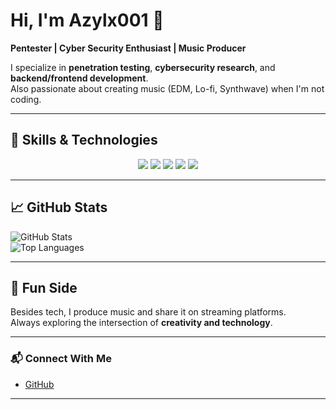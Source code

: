 # Hi, I'm Azylx001 👋

**Pentester | Cyber Security Enthusiast | Music Producer**

I specialize in **penetration testing**, **cybersecurity research**, and **backend/frontend development**.  
Also passionate about creating music (EDM, Lo-fi, Synthwave) when I'm not coding.

---

## 🔧 Skills & Technologies
<p align="center">
  <img src="https://img.shields.io/badge/Code-Python-blue?logo=python&logoColor=white" />
  <img src="https://img.shields.io/badge/Code-Golang-blue?logo=go&logoColor=white" />
  <img src="https://img.shields.io/badge/Frontend-ReactJs-blueviolet?logo=react&logoColor=white" />
  <img src="https://img.shields.io/badge/Code-C++-informational?logo=cplusplus&logoColor=white" />
  <img src="https://img.shields.io/badge/Security-Pentesting-critical?logo=probot&logoColor=white" />
</p>

---

## 📈 GitHub Stats
![GitHub Stats](https://github-readme-stats.vercel.app/api?username=Azyyyl&show_icons=true&theme=tokyonight)  
![Top Languages](https://github-readme-stats.vercel.app/api/top-langs/?username=Azyyyl&layout=compact&theme=tokyonight)

---

## 🎵 Fun Side
Besides tech, I produce music and share it on streaming platforms.  
Always exploring the intersection of **creativity and technology**.

---

### 📬 Connect With Me
- [GitHub](https://github.com/Azyyyl)

---
